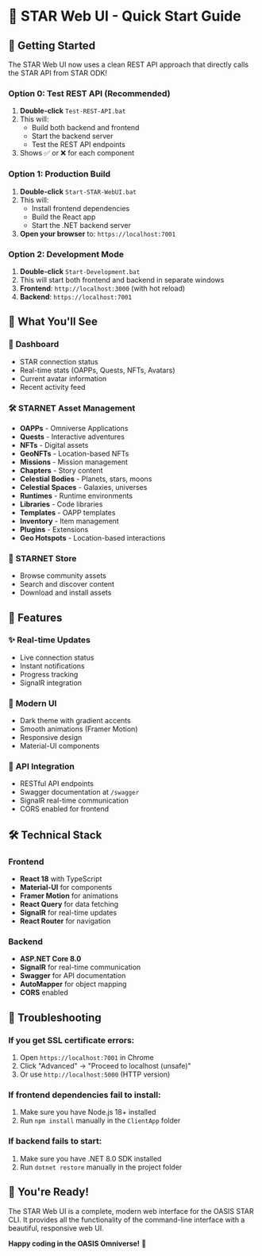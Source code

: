 # 🌟 STAR Web UI - Quick Start Guide

## 🚀 Getting Started

The STAR Web UI now uses a clean REST API approach that directly calls the STAR API from STAR ODK!

### Option 0: Test REST API (Recommended)
1. **Double-click** `Test-REST-API.bat`
2. This will:
   - Build both backend and frontend
   - Start the backend server
   - Test the REST API endpoints
3. Shows ✅ or ❌ for each component

### Option 1: Production Build
1. **Double-click** `Start-STAR-WebUI.bat`
2. This will:
   - Install frontend dependencies
   - Build the React app
   - Start the .NET backend server
3. **Open your browser** to: `https://localhost:7001`

### Option 2: Development Mode
1. **Double-click** `Start-Development.bat`
2. This will start both frontend and backend in separate windows
3. **Frontend**: `http://localhost:3000` (with hot reload)
4. **Backend**: `https://localhost:7001`

## 🎯 What You'll See

### 🌟 **Dashboard**
- STAR connection status
- Real-time stats (OAPPs, Quests, NFTs, Avatars)
- Current avatar information
- Recent activity feed

### 🛠 **STARNET Asset Management**
- **OAPPs** - Omniverse Applications
- **Quests** - Interactive adventures
- **NFTs** - Digital assets
- **GeoNFTs** - Location-based NFTs
- **Missions** - Mission management
- **Chapters** - Story content
- **Celestial Bodies** - Planets, stars, moons
- **Celestial Spaces** - Galaxies, universes
- **Runtimes** - Runtime environments
- **Libraries** - Code libraries
- **Templates** - OAPP templates
- **Inventory** - Item management
- **Plugins** - Extensions
- **Geo Hotspots** - Location-based interactions

### 🏪 **STARNET Store**
- Browse community assets
- Search and discover content
- Download and install assets

## 🔧 **Features**

### ✨ **Real-time Updates**
- Live connection status
- Instant notifications
- Progress tracking
- SignalR integration

### 🎨 **Modern UI**
- Dark theme with gradient accents
- Smooth animations (Framer Motion)
- Responsive design
- Material-UI components

### 🔌 **API Integration**
- RESTful API endpoints
- Swagger documentation at `/swagger`
- SignalR real-time communication
- CORS enabled for frontend

## 🛠 **Technical Stack**

### Frontend
- **React 18** with TypeScript
- **Material-UI** for components
- **Framer Motion** for animations
- **React Query** for data fetching
- **SignalR** for real-time updates
- **React Router** for navigation

### Backend
- **ASP.NET Core 8.0**
- **SignalR** for real-time communication
- **Swagger** for API documentation
- **AutoMapper** for object mapping
- **CORS** enabled

## 🚨 **Troubleshooting**

### If you get SSL certificate errors:
1. Open `https://localhost:7001` in Chrome
2. Click "Advanced" → "Proceed to localhost (unsafe)"
3. Or use `http://localhost:5000` (HTTP version)

### If frontend dependencies fail to install:
1. Make sure you have Node.js 18+ installed
2. Run `npm install` manually in the `ClientApp` folder

### If backend fails to start:
1. Make sure you have .NET 8.0 SDK installed
2. Run `dotnet restore` manually in the project folder

## 🎉 **You're Ready!**

The STAR Web UI is a complete, modern web interface for the OASIS STAR CLI. It provides all the functionality of the command-line interface with a beautiful, responsive web UI.

**Happy coding in the OASIS Omniverse!** 🌟
